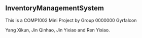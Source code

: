 ## InventoryManagementSystem

This is a COMP1002 Mini Project by Group 0000000 Gyrfalcon

Yang Xikun, Jin Qinhao, Jin Yixiao and Ren Yixiao.

